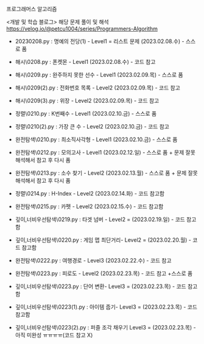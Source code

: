 프로그래머스 알고리즘

<개발 및 학습 블로그>
해당 문제 풀이 및 해석
https://velog.io/@petcu1004/series/Programmers-Algorithm

- 20230208.py : 명예의 전당(1) - Level1 = 리스트 문제 (2023.02.08.수) - 스스로 품
- 해시\0208.py : 폰켓몬 - Level1  (2023.02.08.수) - 코드 참고

- 해시\0209.py : 완주하지 못한 선수 - Level1 (2023.02.09.목) - 스스로 품
- 해시\0209(2).py : 전화번호 목록 - Level2  (2023.02.09.목) - 코드 참고
- 해시\0209(3).py : 위장 - Level2  (2023.02.09.목) - 코드 참고

- 정렬\0210.py : K번째수 - Level1 (2023.02.10.금) - 스스로 품
- 정렬\0210(2).py : 가장 큰 수 - Level2 (2023.02.10.금) - 코드 참고
- 완전탐색\0210.py : 최소직사각형 - Level1 (2023.02.10.금) - 스스로 품

- 완전탐색\0212.py : 모의고사 - Level1 (2023.02.12.일) - 스스로 품 + 문제 잘못 해석해서 참고 후 다시 품

- 완전탐색\0213.py : 소수 찾기 - Level2 (2023.02.13.월) - 스스로 품 + 문제 잘못 해석해서 참고 후 다시 품

- 정렬\0214.py : H-Index - Level2 (2023.02.14.화) - 코드 참고함

- 완전탐색\0215.py : 카펫 - Level2 (2023.02.15.수) - 코드 참고함

- 깊이,너비우선탐색\0219.py : 타겟 넘버 - Level2 = (2023.02.19.일) - 코드 참고함

- 깊이,너비우선탐색\0220.py : 게임 맵 최단거리- Level2 = (2023.02.20.월) - 코드 참고함

- 완전탐색\0222.py : 여행경로 - Level3 (2023.02.22.수) - 코드 참고

- 완전탐색\0223.py : 피로도 - Level2 (2023.02.23.목) - 코드 참고 +스스로 품
- 깊이,너비우선탐색\0223.py : 단어 변환- Level3 = (2023.02.23.목) - 코드 참고함
- 깊이,너비우선탐색\0223(1).py : 아이템 줍기- Level3 = (2023.02.23.목) - 코드 참고함
- 깊이,너비우선탐색\0223(2).py : 퍼즐 조각 채우기 Level3 = (2023.02.23.목) - 아직 미완성 ㅠㅠㅠㅠ(코드 참고 X)